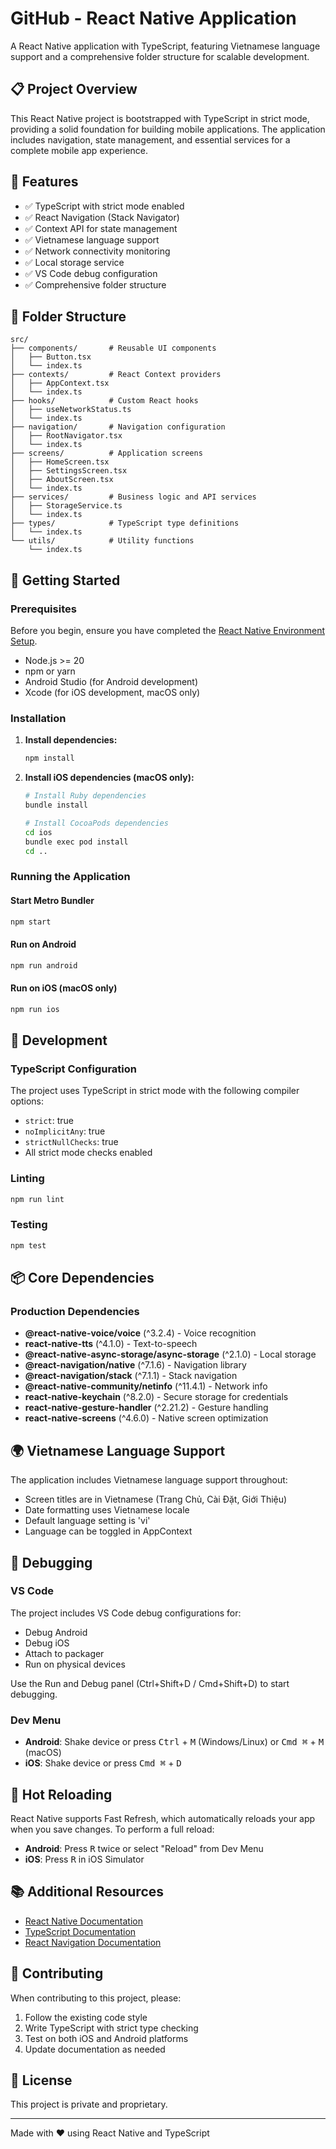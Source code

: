 # GitHub - React Native Application

A React Native application with TypeScript, featuring Vietnamese language support and a comprehensive folder structure for scalable development.

## 📋 Project Overview

This React Native project is bootstrapped with TypeScript in strict mode, providing a solid foundation for building mobile applications. The application includes navigation, state management, and essential services for a complete mobile app experience.

## 🎯 Features

- ✅ TypeScript with strict mode enabled
- ✅ React Navigation (Stack Navigator)
- ✅ Context API for state management
- ✅ Vietnamese language support
- ✅ Network connectivity monitoring
- ✅ Local storage service
- ✅ VS Code debug configuration
- ✅ Comprehensive folder structure

## 📁 Folder Structure

```
src/
├── components/       # Reusable UI components
│   ├── Button.tsx
│   └── index.ts
├── contexts/         # React Context providers
│   ├── AppContext.tsx
│   └── index.ts
├── hooks/            # Custom React hooks
│   ├── useNetworkStatus.ts
│   └── index.ts
├── navigation/       # Navigation configuration
│   ├── RootNavigator.tsx
│   └── index.ts
├── screens/          # Application screens
│   ├── HomeScreen.tsx
│   ├── SettingsScreen.tsx
│   ├── AboutScreen.tsx
│   └── index.ts
├── services/         # Business logic and API services
│   ├── StorageService.ts
│   └── index.ts
├── types/            # TypeScript type definitions
│   └── index.ts
└── utils/            # Utility functions
    └── index.ts
```

## 🚀 Getting Started

### Prerequisites

Before you begin, ensure you have completed the [React Native Environment Setup](https://reactnative.dev/docs/set-up-your-environment).

- Node.js >= 20
- npm or yarn
- Android Studio (for Android development)
- Xcode (for iOS development, macOS only)

### Installation

1. **Install dependencies:**

   ```bash
   npm install
   ```

2. **Install iOS dependencies (macOS only):**

   ```bash
   # Install Ruby dependencies
   bundle install

   # Install CocoaPods dependencies
   cd ios
   bundle exec pod install
   cd ..
   ```

### Running the Application

#### Start Metro Bundler

```bash
npm start
```

#### Run on Android

```bash
npm run android
```

#### Run on iOS (macOS only)

```bash
npm run ios
```

## 🔧 Development

### TypeScript Configuration

The project uses TypeScript in strict mode with the following compiler options:
- `strict`: true
- `noImplicitAny`: true
- `strictNullChecks`: true
- All strict mode checks enabled

### Linting

```bash
npm run lint
```

### Testing

```bash
npm test
```

## 📦 Core Dependencies

### Production Dependencies

- **@react-native-voice/voice** (^3.2.4) - Voice recognition
- **react-native-tts** (^4.1.0) - Text-to-speech
- **@react-native-async-storage/async-storage** (^2.1.0) - Local storage
- **@react-navigation/native** (^7.1.6) - Navigation library
- **@react-navigation/stack** (^7.1.1) - Stack navigation
- **@react-native-community/netinfo** (^11.4.1) - Network info
- **react-native-keychain** (^8.2.0) - Secure storage for credentials
- **react-native-gesture-handler** (^2.21.2) - Gesture handling
- **react-native-screens** (^4.6.0) - Native screen optimization

## 🌍 Vietnamese Language Support

The application includes Vietnamese language support throughout:

- Screen titles are in Vietnamese (Trang Chủ, Cài Đặt, Giới Thiệu)
- Date formatting uses Vietnamese locale
- Default language setting is 'vi'
- Language can be toggled in AppContext

## 🐛 Debugging

### VS Code

The project includes VS Code debug configurations for:
- Debug Android
- Debug iOS
- Attach to packager
- Run on physical devices

Use the Run and Debug panel (Ctrl+Shift+D / Cmd+Shift+D) to start debugging.

### Dev Menu

- **Android**: Shake device or press <kbd>Ctrl</kbd> + <kbd>M</kbd> (Windows/Linux) or <kbd>Cmd ⌘</kbd> + <kbd>M</kbd> (macOS)
- **iOS**: Shake device or press <kbd>Cmd ⌘</kbd> + <kbd>D</kbd>

## 🔄 Hot Reloading

React Native supports Fast Refresh, which automatically reloads your app when you save changes. To perform a full reload:

- **Android**: Press <kbd>R</kbd> twice or select "Reload" from Dev Menu
- **iOS**: Press <kbd>R</kbd> in iOS Simulator

## 📚 Additional Resources

- [React Native Documentation](https://reactnative.dev/)
- [TypeScript Documentation](https://www.typescriptlang.org/)
- [React Navigation Documentation](https://reactnavigation.org/)

## 🤝 Contributing

When contributing to this project, please:
1. Follow the existing code style
2. Write TypeScript with strict type checking
3. Test on both iOS and Android platforms
4. Update documentation as needed

## 📝 License

This project is private and proprietary.

---

Made with ❤️ using React Native and TypeScript
